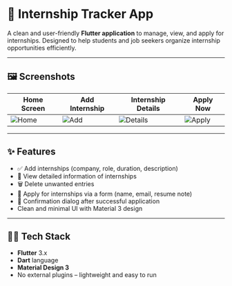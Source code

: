 # 📱 Internship Tracker App

A clean and user-friendly **Flutter application** to manage, view, and apply for internships. Designed to help students and job seekers organize internship opportunities efficiently.

---

## 🖼️ Screenshots

| Home Screen | Add Internship | Internship Details | Apply Now |
|-------------|----------------|--------------------|-----------|
| ![Home](<img width="956" alt="home" src="https://github.com/user-attachments/assets/9f53aa2f-493f-4cdb-882c-a1c3246aed49" />) | ![Add](assets/screenshots/add.png) | ![Details](assets/screenshots/details.png) | ![Apply](assets/screenshots/apply.png) |

---

## ✨ Features

- ✅ Add internships (company, role, duration, description)
- 📃 View detailed information of internships
- 🗑️ Delete unwanted entries
- 🧾 Apply for internships via a form (name, email, resume note)
- 💬 Confirmation dialog after successful application
- Clean and minimal UI with Material 3 design

---

## 🧑‍💻 Tech Stack

- **Flutter** 3.x
- **Dart** language
- **Material Design 3**
- No external plugins – lightweight and easy to run



